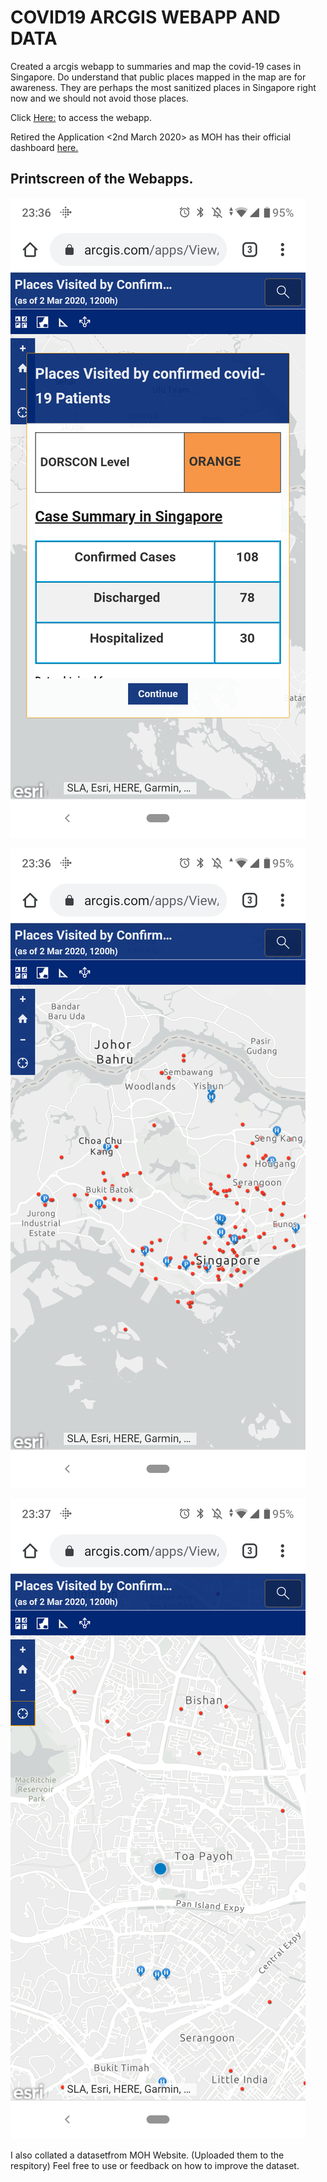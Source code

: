 # COVID19 ARCGIS WEBAPP AND DATA #

Created a arcgis webapp to summaries and map the covid-19 cases in Singapore. Do understand that public places mapped in the map are for awareness. They are perhaps the most sanitized places in Singapore right now and we should not avoid those places.

Click [Here:](https://lnkd.in/fydRuCA) to access the webapp. 

Retired the Application <2nd March 2020> as MOH has their official dashboard [here.](https://experience.arcgis.com/experience/7e30edc490a5441a874f9efe67bd8b89)

## Printscreen of the Webapps. ## 

![Image of Yaktocat](https://github.com/YUSANITY/COVID19_ARCGIS_WEBAPP_AND_DATA/blob/master/webapp3.png)

![Image of Yaktocat](https://github.com/YUSANITY/COVID19_ARCGIS_WEBAPP_AND_DATA/blob/master/webapp2.png)

![Image of Yaktocat](https://github.com/YUSANITY/COVID19_ARCGIS_WEBAPP_AND_DATA/blob/master/webapp1.png)

I also collated a datasetfrom MOH Website. (Uploaded them to the respitory)  Feel free to use or feedback on how to improve the dataset.


